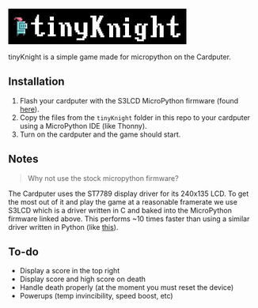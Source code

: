 ![](title.png)

tinyKnight is a simple game made for micropython on the Cardputer.

## Installation

1. Flash your cardputer with the S3LCD MicroPython firmware (found [here](https://github.com/russhughes/s3lcd/tree/main/firmware/ESP32_GENERIC_S3_8MiB)).
2. Copy the files from the `tinyKnight` folder in this repo to your cardputer using a MicroPython IDE (like Thonny).
3. Turn on the cardputer and the game should start.

## Notes

> Why not use the stock micropython firmware?

The Cardputer uses the ST7789 display driver for its 240x135 LCD. To get the most out of it and play the game at a reasonable framerate we use S3LCD which is a driver written in C and baked into the MicroPython firmware linked above. This performs ~10 times faster than using a similar driver written in Python (like [this](https://github.com/russhughes/st7789py_mpy/)).

## To-do

- Display a score in the top right
- Display score and high score on death
- Handle death properly (at the moment you must reset the device)
- Powerups (temp invincibility, speed boost, etc)
